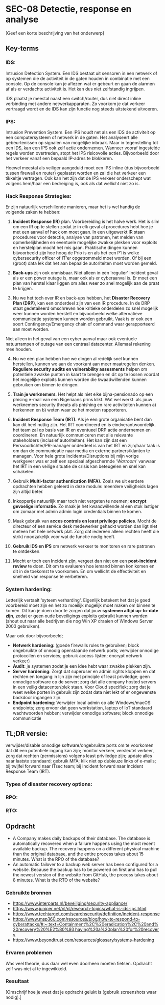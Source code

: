 # SEC-08 Detectie, response en analyse
[Geef een korte beschrijving van het onderwerp]

## Key-terms
### **IDS**: 
Intrusion Detection System. Een IDS bestaat uit sensoren in een netwerk of op systemen die de activiteit in de gaten houden in combinatie met een console. Op de console kan je aflezen wat er gebeurt en gaan de alarmen af als er verdachte activiteit is. Het kan dus niet zelfstandig ingrijpen. 

IDS plaatst je meestal naast een switch/router, dus niet direct inline verbinding met andere netwerkapparaten. Zo voorkom je dat verkeer vertraagd wordt en de IDS kan zijn functie nog steeds uitstekend uitvoeren. 

### **IPS**:
Intrusion Prevention System. Een IPS houdt net als een IDS de activiteit op een computersysteem of netwerk in de gaten. Het analyseert alle gebeurtenissen op signalen van mogelijke inbraak. Maar in tegenstelling tot een IDS, kan een IPS ook zelf actie ondernemen. Wanneer vooraf ingestelde regels worden overtreden, stopt het IPS risicovolle acties. Bijvoorbeeld door het verkeer vanaf een bepaald IP-adres te blokkeren.

Hoewel meestal als veiliger aangeduid moet een IPS inline (dus bijvoorbeeld tussen firewall en router) geplaatst worden en zal die het verkeer een tikkeltje vertragen. Ook kan het zijn dat de IPS verkeer onderschept wat volgens hem/haar een bedreiging is, ook als dat wellicht niet zo is. 

### **Hack Response Strategies**:
Er zijn natuurlijk verschillende manieren, maar het is wel handig de volgende zaken te hebben: 

1. **Incident Response (IR)** plan. Voorbereiding is het halve werk. Het is slim om een IR op te stellen zodat je in elk geval al procedures hebt hoe je met een aanval of hack om moet gaan. In een uitgewerkt IR staan procedures voor detectie, analyse van patronen, het melden van opmerkelijkheden en eventuele mogelijke zwakke plekken voor exploits en herstelplan mocht het mis gaan. Praktische dingen kunnen bijvoorbeeld zijn hoe hoog de Prio is en als het een P1 is welke cybersecurity officer of IT'er opgetrommeld moet worden. Of bij een (groot) data lek dat het aan bepaalde autoriteiten moet worden gemeld. 

2. **Back-ups** zijn ook onmisbaar. Niet alleen in een 'regulier' incident geval als er een power outage is, maar ook als er cyberaanval is. Er moet een plan van herstel klaar liggen om alles weer zo snel mogelijk aan de praat te krijgen. 

3. Nu we het toch over IR en back-ups hebben, het **Disaster Recovery Plan (DRP)**, kan een onderdeel zijn van een IR procedure. In de DRP staat gedetaileerd omschreven hoe kritieke onderdelen zo snel mogelijk weer kunnen worden herstelt en bijvoorbeeld welke alternatieve communicatie systemen kunnen worden gebruikt. Vaak is er ook een soort Contingency/Emergency chain of command waar gerapporteerd aan moet worden.  

Niet alleen in het geval van een cyber aanval maar ook eventuele natuurrampen of outage van een centraal datacenter. Allemaal rekening mee houden. 

4. Nu we een plan hebben hoe we dingen al redelijk snel kunnen herstellen, kunnen we aan de voorkant aan meer maatregelen denken. **Reguliere security audits en vulnerability assesments** helpen om potentiele zwakke punten in kaart te brengen en dit op te lossen voordat het mogelijke exploits kunnen worden die kwaadwillenden kunnen gebruiken om binnen te dringen. 

5. **Train je werknemers**. Het helpt als niet elke bijna-pensionado op een phising e-mail van een Nigeriaans prins klikt. Wat wel werkt: als jouw werknemers security threats als phishing en rare activiteiten kunnen a) herkennen en b) weten waar ze het moeten rapporteren.

6. **Incident Response Team (IRT)**. Als je een grote organisatie bent dan kan dit heel nuttig zijn. Het IRT coordineerd en is eindverantwoordelijk. het team zal op basis van IR en eventueel DRP actie ondernemen en coordineren. En natuurlijk communiceren met alle relevante stakeholders (inclusief autoriteiten). 
Het kan zijn dat een Persvoorlichter/PR-manager onderdeel is van het IRT en zijn/haar taak is om dan de communicatie naar media en externe partners/klanten te managen. 
Voor hele grote Incidents/Disruptions bij mijn vorige werkgever was er zelf een speciaal afgeschermde *'Warroom'* vanwaar het IRT in een veilige situatie de crisis kan beteugelen en snel kan schakelen. 

7. Gebruik **Multi-factor authentication (MFA)**. Zoals we uit eerdere opdrachten hebben geleerd in deze module: meerdere veiligheids lagen zijn altijd beter. 

8. Inkoppertje natuurlijk maar toch niet vergeten te noemen; **encrypt gevoelige informatie**. Zo maak je het kwaadwillende al een stuk lastiger om zomaar met admin admin login credentials binnen te komen. 

9. Maak gebruik van **acces controls en least privilege policies**. Mocht de directeur of een service desk medewerker gehackt worden dan ligt niet meteen het hele netwerk plat. Zorg dat iedereen alleen rechten heeft die strikt noodzakelijk voor wat de functie nodig heeft. 

10. **Gebruik IDS en IPS** om netwerk verkeer te monitoren en rare patronen te ontdekken. 

11. Mocht er toch een Incident zijn, vergeet dan niet om een **post-incident review** te doen. Dit om te evalueren hoe iemand binnen kon komen en dit in de toekomst te voorkomen. En om wellicht de effectiviteit en snelheid van response te verbeteren. 


### **System hardening**: 
Letterlijk vertaalt 'syteem verharding'. Eigenlijk betekent het dat je goed voorbereid moet zijn en het zo moeilijk mogelijk moet maken om binnen te komen. Dit kan je doen door te zorgen dat jouw **systemen altijd up-to-date zijn**, zodat er geen oude beveiligings exploits gebruikt kunnen worden (shout out naar alle bedrijven die nog Win XP draaien of Windows Server 2003 gebruiken). 

Maar ook door bijvoorbeeld; 
- **Netwerk hardening**: (goede firewalls rules te gebruiken; block ongebruikte of onnodig openstaande netwerk ports; verwijder onnodige protocollen en services; gebruik access lijsten; encrypt netwerk verkeer)
- **Audit**: je systemen zodat je een idee hebt waar zwakke plekken zijn.
- **Server hardening**: Zorgt dat superuser en admin rights kloppen en dat rechten en toegang in lijn zijn met principle of least priviledge; geen onnodige software op de server; zorg dat alle company hosted servers in een veilig datacenter/plek staan. Voor Cloud specifiek; zorg dat je weet welke porten in gebruik zijn zodat data niet lekt of er ongewenste backdoor ingangen zijn. 
- **Endpoint hardening**: Verwijder local admin op alle Windows/macOS endpoints; zorg ervoor dat geen workstation, laptop of IoT standaard wachtwoorden hebben; verwijder onnodige software; block onnodige communicatie

## **TL;DR versie**: 
verwijder/disable onnodige software/ongebruikte ports om te voorkomen dat dit een potentiele ingang kan zijn; monitor verkeer, versleutel verkeer, zorg dat rechten (permissions) volgens least priviledge zijn; update alles naar laatste standaard; gebruik MFA; klik niet op dubieuze links of e-mails; bij twijfel forward naar ITsec team; bij incident forward naar Incident Response Team (IRT).

### **Types of disaster recovery options**:

### **RPO**:

### **RTO**:

## Opdracht
- A Company makes daily backups of their database. The database is automatically recovered when a failure happens using the most recent available backup. The recovery happens on a different physical machine than the original database, and the entire process takes about 15 minutes. What is the RPO of the database?
- An automatic failover to a backup web server has been configured for a website. Because the backup has to be powered on first and has to pull the newest version of the website from GitHub, the process takes about 8 minutes. What is the RTO of the website?


### Gebruikte bronnen
- https://www.interparts.nl/beveiliging/security-appliance/
- https://www.juniper.net/nl/nl/research-topics/what-is-ids-ips.html
- https://www.techtarget.com/searchsecurity/definition/incident-response
- https://www.msp360.com/resources/blog/how-to-respond-to-cyberattacks/#:~:text=Containment%2C%20eradication%2C%20and%20recovery%20%E2%80%93,having%20a%20plan%20for%20recovery
- https://www.beyondtrust.com/resources/glossary/systems-hardening





### Ervaren problemen
Was veel theorie, dus daar wel even doorheen moeten fietsen. Opdracht zelf was niet al te ingewikkeld. 

### Resultaat
[Omschrijf hoe je weet dat je opdracht gelukt is (gebruik screenshots waar nodig).]